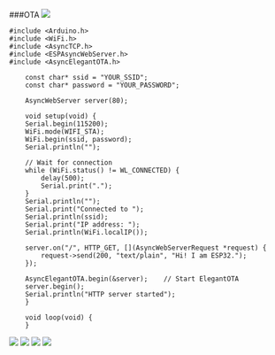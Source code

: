 ###OTA
![](https://github.com/GaryHSU16/MCU-course/blob/main/images/OTA.JPG?raw=true)

    #include <Arduino.h>
    #include <WiFi.h>
    #include <AsyncTCP.h>
    #include <ESPAsyncWebServer.h>
    #include <AsyncElegantOTA.h>

        const char* ssid = "YOUR_SSID";
        const char* password = "YOUR_PASSWORD";

        AsyncWebServer server(80);

        void setup(void) {
        Serial.begin(115200);
        WiFi.mode(WIFI_STA);
        WiFi.begin(ssid, password);
        Serial.println("");

        // Wait for connection
        while (WiFi.status() != WL_CONNECTED) {
            delay(500);
            Serial.print(".");
        }
        Serial.println("");
        Serial.print("Connected to ");
        Serial.println(ssid);
        Serial.print("IP address: ");
        Serial.println(WiFi.localIP());

        server.on("/", HTTP_GET, [](AsyncWebServerRequest *request) {
            request->send(200, "text/plain", "Hi! I am ESP32.");
        });

        AsyncElegantOTA.begin(&server);    // Start ElegantOTA
        server.begin();
        Serial.println("HTTP server started");
        }

        void loop(void) {
        }
![](https://github.com/GaryHSU16/MCU-course/blob/main/images/1791.jpg?raw=true)
![](https://github.com/GaryHSU16/MCU-course/blob/main/images/1792.jpg?raw=true)
![](https://github.com/GaryHSU16/MCU-course/blob/main/images/%E6%8A%95%E5%BD%B1%E7%89%871.JPG?raw=true)
![](https://github.com/GaryHSU16/MCU-course/blob/main/images/346100347_999025321265349_8138254261851382640_n.jpg?raw=true)
